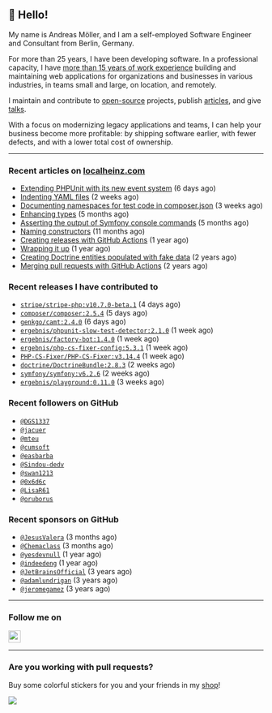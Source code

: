## :wave: Hello!

My name is Andreas Möller, and I am a self-employed Software Engineer and Consultant from Berlin, Germany.

For more than 25 years, I have been developing software. In a professional capacity, I have [more than 15 years of work experience](https://localheinz.com/work-experience/) building and maintaining web applications for organizations and businesses in various industries, in teams small and large, on location, and remotely.

I maintain and contribute to [open-source](https://localheinz.com/open-source/) projects, publish [articles](https://localheinz.com/articles/), and give [talks](https://localheinz.com/talks).

With a focus on modernizing legacy applications and teams, I can help your business become more profitable: by shipping software earlier, with fewer defects, and with a lower total cost of ownership.

<hr>

### Recent articles on [localheinz.com](https://localheinz.com/articles/)

- [Extending PHPUnit with its new event system](https://localheinz.com/articles/2023/02/14/extending-phpunit-with-its-new-event-system/) (6 days ago)
- [Indenting YAML files](https://localheinz.com/articles/2023/02/06/indenting-yaml-files/) (2 weeks ago)
- [Documenting namespaces for test code in composer.json](https://localheinz.com/articles/2023/01/29/documenting-namespaces-for-test-code-in-composer.json/) (3 weeks ago)
- [Enhancing types](https://localheinz.com/articles/2022/09/20/enhancing-types/) (5 months ago)
- [Asserting the output of Symfony console commands](https://localheinz.com/articles/2022/08/29/asserting-the-output-of-symfony-console-commands/) (5 months ago)
- [Naming constructors](https://localheinz.com/articles/2022/03/26/naming-constructors/) (11 months ago)
- [Creating releases with GitHub Actions](https://localheinz.com/articles/2022/01/24/creating-releases-with-github-actions/) (1 year ago)
- [Wrapping it up](https://localheinz.com/articles/2021/12/31/wrapping-it-up/) (1 year ago)
- [Creating Doctrine entities populated with fake data](https://localheinz.com/articles/2020/07/16/creating-doctrine-entities-populated-with-fake-data/) (2 years ago)
- [Merging pull requests with GitHub Actions](https://localheinz.com/articles/2020/06/15/merging-pull-requests-with-github-actions/) (2 years ago)

### Recent releases I have contributed to

- [`stripe/stripe-php:v10.7.0-beta.1`](https://github.com/stripe/stripe-php/releases/tag/v10.7.0-beta.1) (4 days ago)
- [`composer/composer:2.5.4`](https://github.com/composer/composer/releases/tag/2.5.4) (5 days ago)
- [`genkgo/camt:2.4.0`](https://github.com/genkgo/camt/releases/tag/2.4.0) (6 days ago)
- [`ergebnis/phpunit-slow-test-detector:2.1.0`](https://github.com/ergebnis/phpunit-slow-test-detector/releases/tag/2.1.0) (1 week ago)
- [`ergebnis/factory-bot:1.4.0`](https://github.com/ergebnis/factory-bot/releases/tag/1.4.0) (1 week ago)
- [`ergebnis/php-cs-fixer-config:5.3.1`](https://github.com/ergebnis/php-cs-fixer-config/releases/tag/5.3.1) (1 week ago)
- [`PHP-CS-Fixer/PHP-CS-Fixer:v3.14.4`](https://github.com/PHP-CS-Fixer/PHP-CS-Fixer/releases/tag/v3.14.4) (1 week ago)
- [`doctrine/DoctrineBundle:2.8.3`](https://github.com/doctrine/DoctrineBundle/releases/tag/2.8.3) (2 weeks ago)
- [`symfony/symfony:v6.2.6`](https://github.com/symfony/symfony/releases/tag/v6.2.6) (2 weeks ago)
- [`ergebnis/playground:0.11.0`](https://github.com/ergebnis/playground/releases/tag/0.11.0) (3 weeks ago)

### Recent followers on GitHub

- [`@DGS1337`](https://github.com/DGS1337)
- [`@jacuer`](https://github.com/jacuer)
- [`@mteu`](https://github.com/mteu)
- [`@cumsoft`](https://github.com/cumsoft)
- [`@easbarba`](https://github.com/easbarba)
- [`@Sindou-dedv`](https://github.com/Sindou-dedv)
- [`@swan1213`](https://github.com/swan1213)
- [`@0x6d6c`](https://github.com/0x6d6c)
- [`@LisaR61`](https://github.com/LisaR61)
- [`@oruborus`](https://github.com/oruborus)

### Recent sponsors on GitHub

- [`@JesusValera`](https://github.com/JesusValera) (3 months ago)
- [`@Chemaclass`](https://github.com/Chemaclass) (3 months ago)
- [`@yesdevnull`](https://github.com/yesdevnull) (1 year ago)
- [`@indeedeng`](https://github.com/indeedeng) (1 year ago)
- [`@JetBrainsOfficial`](https://github.com/JetBrainsOfficial) (3 years ago)
- [`@adamlundrigan`](https://github.com/adamlundrigan) (3 years ago)
- [`@jeromegamez`](https://github.com/jeromegamez) (3 years ago)

<hr>

### Follow me on

<p>
    <a target="_blank" href="https://twitter.com/intent/follow?screen_name=localheinz" title="Follow @localheinz on Twitter"><img src="https://cdn.jsdelivr.net/npm/simple-icons@3.9.0/icons/twitter.svg" width="24px" height="24px"></a>
</p>

<hr>

### Are you working with pull requests?

Buy some colorful stickers for you and your friends in my <a target="_blank" href="https://shop.localheinz.com" title="shop.localheinz.com">shop</a>!

[![](https://localheinz.com/permanent/img/localheinz/localheinz)](https://localheinz.com/permanent/url/localheinz/localheinz)
